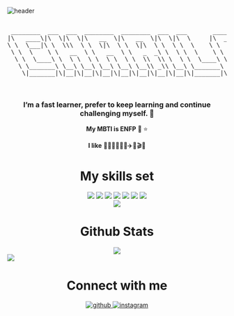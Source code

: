 ![header](https://capsule-render.vercel.app/api?type=waving&color=auto&height=300&section=header&text=Charile%20github&fontSize=90)

<!-- <div align="center">
<img src="https://rishavanand.github.io/static/images/greetings.gif" align="center" style="width: 100%" />
</div>   -->

<div align="center">
  
<pre>
  
 ________  ___  ___  ________  ________  ___  ___       _______   ________           ________  ___  _________  ___  ___  ___  ___  ________     
|\   ____\|\  \|\  \|\   __  \|\   __  \|\  \|\  \     |\  ___ \ |\   ____\         |\   ____\|\  \|\___   ___\\  \|\  \|\  \|\  \|\   __  \    
\ \  \___|\ \  \\\  \ \  \|\  \ \  \|\  \ \  \ \  \    \ \   __/|\ \  \___|_        \ \  \___|\ \  \|___ \  \_\ \  \\\  \ \  \\\  \ \  \|\ /_   
 \ \  \    \ \   __  \ \   __  \ \   _  _\ \  \ \  \    \ \  \_|/_\ \_____  \        \ \  \  __\ \  \   \ \  \ \ \   __  \ \  \\\  \ \   __  \  
  \ \  \____\ \  \ \  \ \  \ \  \ \  \\  \\ \  \ \  \____\ \  \_|\ \|____|\  \        \ \  \|\  \ \  \   \ \  \ \ \  \ \  \ \  \\\  \ \  \|\  \ 
   \ \_______\ \__\ \__\ \__\ \__\ \__\\ _\\ \__\ \_______\ \_______\____\_\  \        \ \_______\ \__\   \ \__\ \ \__\ \__\ \_______\ \_______\
    \|_______|\|__|\|__|\|__|\|__|\|__|\|__|\|__|\|_______|\|_______|\_________\        \|_______|\|__|    \|__|  \|__|\|__|\|_______|\|_______|
                                                                    \|_________|                                                                
                                                                                                                                                
</pre>
  
###  I’m a fast learner, prefer to keep learning and continue challenging myself. 🙏
**My MBTI is ENFP** 🌈 ⭐️ 
  
**I like** 🐶🏄‍♀️🧘‍♀️🎶✈️🎨🎬🎤
</div>

<div align="center">
    <h1>My skills set</h1>
    <img src="https://img.shields.io/badge/html5-%23E34F26.svg?style=for-the-badge&logo=html5&logoColor=white"/>
    <img src="https://img.shields.io/badge/css3-%231572B6.svg?style=for-the-badge&logo=css3&logoColor=white"/>
    <img src="https://img.shields.io/badge/javascript-%23323330.svg?style=for-the-badge&logo=javascript&logoColor=%23F7DF1E"/>
    <img src="https://img.shields.io/badge/typescript-%23007ACC.svg?style=for-the-badge&logo=typescript&logoColor=white"/>
    <img src="https://img.shields.io/badge/node.js-6DA55F?style=for-the-badge&logo=node.js&logoColor=white"/>
    <img src="https://img.shields.io/badge/react-%2320232a.svg?style=for-the-badge&logo=react&logoColor=%2361DAFB"/>
    <img src="https://img.shields.io/badge/Next-black?style=for-the-badge&logo=next.js&logoColor=white"/>
    <a href="https://github.com/deli-ght">
      <div align="center">
<img src="https://github-readme-stats.vercel.app/api/top-langs/?username=charile1&hide_border=true&layout=compact" />  
</div>
    </a>
</div>

<div align="center">
<h1>Github Stats</h1>
<img src="https://github-readme-stats.vercel.app/api?username=charile1&show_icons=true&count_private=true&hide_border=true" align="center" />
</div>  
 
<div align="center>
<a href="https://hits.seeyoufarm.com"><img src="https://hits.seeyoufarm.com/api/count/incr/badge.svg?url=https%3A%2F%2Fgithub.com%2Fgjbae1212%2Fhit-counter&count_bg=%23A1E1F3&title_bg=%23FF9797&icon=waze.svg&icon_color=%23E7E7E7&title=%EB%B0%A9%EB%AC%B8%EC%9E%90%EC%88%98&edge_flat=false" align="center"/></a>
</div>


<div align="center">
<h1>Connect with me</h1>
<a href="https://github.com/rishavanand" target="_blank">
<img src=https://img.shields.io/badge/github-%2324292e.svg?&style=for-the-badge&logo=github&logoColor=white alt=github style="margin-bottom: 5px;" />
</a>
<a href="https://instagram.com/iamrishavanand" target="_blank">
<img src=https://img.shields.io/badge/instagram-%23000000.svg?&style=for-the-badge&logo=instagram&logoColor=white alt=instagram style="margin-bottom: 5px;" />
</a>  
</div>  
